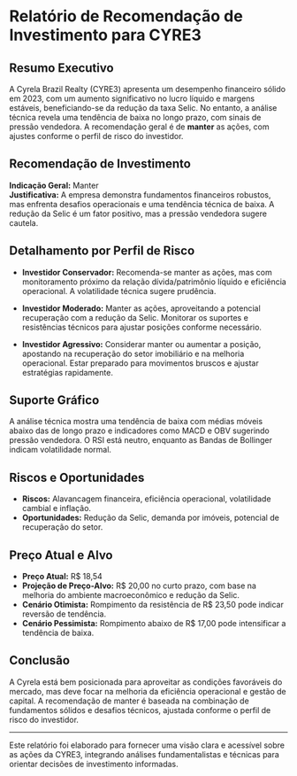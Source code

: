 # Relatório de Recomendação de Investimento para CYRE3

## Resumo Executivo
A Cyrela Brazil Realty (CYRE3) apresenta um desempenho financeiro sólido em 2023, com um aumento significativo no lucro líquido e margens estáveis, beneficiando-se da redução da taxa Selic. No entanto, a análise técnica revela uma tendência de baixa no longo prazo, com sinais de pressão vendedora. A recomendação geral é de **manter** as ações, com ajustes conforme o perfil de risco do investidor.

## Recomendação de Investimento
**Indicação Geral:** Manter  
**Justificativa:** A empresa demonstra fundamentos financeiros robustos, mas enfrenta desafios operacionais e uma tendência técnica de baixa. A redução da Selic é um fator positivo, mas a pressão vendedora sugere cautela.

## Detalhamento por Perfil de Risco

- **Investidor Conservador:** Recomenda-se manter as ações, mas com monitoramento próximo da relação dívida/patrimônio líquido e eficiência operacional. A volatilidade técnica sugere prudência.

- **Investidor Moderado:** Manter as ações, aproveitando a potencial recuperação com a redução da Selic. Monitorar os suportes e resistências técnicos para ajustar posições conforme necessário.

- **Investidor Agressivo:** Considerar manter ou aumentar a posição, apostando na recuperação do setor imobiliário e na melhoria operacional. Estar preparado para movimentos bruscos e ajustar estratégias rapidamente.

## Suporte Gráfico
A análise técnica mostra uma tendência de baixa com médias móveis abaixo das de longo prazo e indicadores como MACD e OBV sugerindo pressão vendedora. O RSI está neutro, enquanto as Bandas de Bollinger indicam volatilidade normal.

## Riscos e Oportunidades
- **Riscos:** Alavancagem financeira, eficiência operacional, volatilidade cambial e inflação.
- **Oportunidades:** Redução da Selic, demanda por imóveis, potencial de recuperação do setor.

## Preço Atual e Alvo
- **Preço Atual:** R$ 18,54
- **Projeção de Preço-Alvo:** R$ 20,00 no curto prazo, com base na melhoria do ambiente macroeconômico e redução da Selic.
- **Cenário Otimista:** Rompimento da resistência de R$ 23,50 pode indicar reversão de tendência.
- **Cenário Pessimista:** Rompimento abaixo de R$ 17,00 pode intensificar a tendência de baixa.

## Conclusão
A Cyrela está bem posicionada para aproveitar as condições favoráveis do mercado, mas deve focar na melhoria da eficiência operacional e gestão de capital. A recomendação de manter é baseada na combinação de fundamentos sólidos e desafios técnicos, ajustada conforme o perfil de risco do investidor.

---

Este relatório foi elaborado para fornecer uma visão clara e acessível sobre as ações da CYRE3, integrando análises fundamentalistas e técnicas para orientar decisões de investimento informadas.